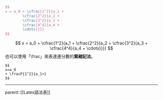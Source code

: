 ```latex
$$
x = a_0 + \cfrac{1^2}{a_1 + 
		\cfrac{2^2}{a_2 + 
		\cfrac{3^2}{a_3 + 
		\cfrac{4^4}{a_4 + 
		\cdots}}}} 
$$
```
$$
x = a_0 + \cfrac{1^2}{a_1 + 
		\cfrac{2^2}{a_2 + 
		\cfrac{3^2}{a_3 + 
		\cfrac{4^4}{a_4 + 
		\cdots}}}} 
$$
也可以使用「\\frac」來表達連分數的**緊縮記法**。
```
$$
x=a_0
+ \fracP{1^2}{a_1+}
$$
```
- - -
parent::[[Latex語法表]]